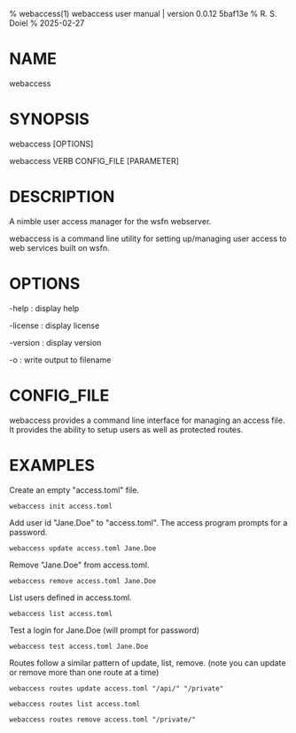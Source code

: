 % webaccess(1) webaccess user manual | version 0.0.12 5baf13e
% R. S. Doiel
% 2025-02-27

# NAME

webaccess

# SYNOPSIS

webaccess [OPTIONS]

webaccess VERB CONFIG_FILE [PARAMETER]

# DESCRIPTION

A nimble user access manager for the wsfn webserver.

webaccess is a command line utility for setting up/managing
user access to web services built on wsfn.

# OPTIONS

-help
: display help

-license
: display license

-version
: display version

-o
: write output to filename


# CONFIG_FILE

webaccess provides a command line interface for managing
an access file. It provides the ability to 
setup users as well as protected routes.

# EXAMPLES

Create an empty "access.toml" file.

~~~
webaccess init access.toml
~~~

Add user id "Jane.Doe" to "access.toml".
The access program prompts for a password. 

~~~
webaccess update access.toml Jane.Doe
~~~

Remove "Jane.Doe" from access.toml.

~~~
webaccess remove access.toml Jane.Doe
~~~

List users defined in access.toml.

~~~
webaccess list access.toml 
~~~

Test a login for Jane.Doe (will prompt for password)

~~~
webaccess test access.toml Jane.Doe
~~~

Routes follow a similar pattern of update, list, remove.
(note you can update or remove more than one route at a time)

~~~
webaccess routes update access.toml "/api/" "/private"

webaccess routes list access.toml

webaccess routes remove access.toml "/private/"
~~~


